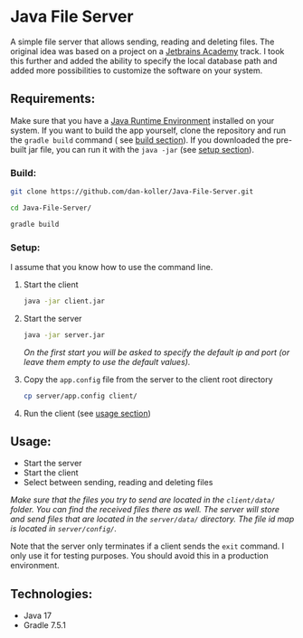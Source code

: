 # Java File Server

A simple file server that allows sending, reading and deleting files. The original idea was based on a project
on a [Jetbrains Academy](https://hyperskill.org/projects/52) track. I took this further and added the ability to specify
the local database path and added more possibilities to customize the software on your system.

## Requirements:

Make sure that you have a [Java Runtime Environment](https://openjdk.org/install/) installed on your system.
If you want to build the app yourself, clone the repository and run the `gradle build` command (
see [build section](#build)). If you downloaded the pre-built jar file, you can run it with the `java -jar`
(see [setup section](#setup)).

### Build:

```bash
git clone https://github.com/dan-koller/Java-File-Server.git
```

```bash
cd Java-File-Server/
```

```bash
gradle build
```

### Setup:

I assume that you know how to use the command line.

1. Start the client
    ```bash
    java -jar client.jar
    ```

2. Start the server
    ```bash
    java -jar server.jar
    ```
   _On the first start you will be asked to specify the default ip and port (or leave them empty to use the default
   values)._

3. Copy the `app.config` file from the server to the client root directory
    ```bash
    cp server/app.config client/
    ```

4. Run the client (see [usage section](#usage))

## Usage:

- Start the server
- Start the client
- Select between sending, reading and deleting files

_Make sure that the files you try to send are located in the `client/data/` folder. You can find the received files
there as well. The server will store and send files that are located in the `server/data/` directory. The file id map is
located in `server/config/`._

Note that the server only terminates if a client sends the `exit` command. I only use it for testing purposes. You
should avoid this in a production environment.

## Technologies:

- Java 17
- Gradle 7.5.1
